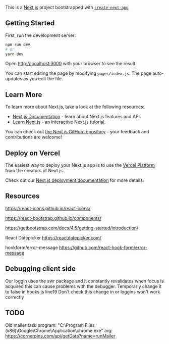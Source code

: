 This is a [Next.js](https://nextjs.org/) project bootstrapped with [`create-next-app`](https://github.com/zeit/next.js/tree/canary/packages/create-next-app).

## Getting Started

First, run the development server:

```bash
npm run dev
# or
yarn dev
```

Open [http://localhost:3000](http://localhost:3000) with your browser to see the result.

You can start editing the page by modifying `pages/index.js`. The page auto-updates as you edit the file.

## Learn More

To learn more about Next.js, take a look at the following resources:

- [Next.js Documentation](https://nextjs.org/docs) - learn about Next.js features and API.
- [Learn Next.js](https://nextjs.org/learn) - an interactive Next.js tutorial.

You can check out [the Next.js GitHub repository](https://github.com/zeit/next.js/) - your feedback and contributions are welcome!

## Deploy on Vercel

The easiest way to deploy your Next.js app is to use the [Vercel Platform](https://vercel.com/import?utm_medium=default-template&filter=next.js&utm_source=create-next-app&utm_campaign=create-next-app-readme) from the creators of Next.js.

Check out our [Next.js deployment documentation](https://nextjs.org/docs/deployment) for more details.

## Resources
https://react-icons.github.io/react-icons/

https://react-bootstrap.github.io/components/

https://getbootstrap.com/docs/4.5/getting-started/introduction/

React Datepicker
https://reactdatepicker.com/

hookform/error-message
https://github.com/react-hook-form/error-message


## Debugging client side

Our loggin uses the swr package and it constantly revalidates when focus is acquired
this can cause problems with the debugger.  Temporarly change it to false in hooks.js line19
Don't check this change in or loggins won't work correctly

## TODO


Old mailer task 
program: "C:\Program Files (x86)\Google\Chrome\Application\chrome.exe"
arg: https://cornerpins.com/api/getData?name=runMailer